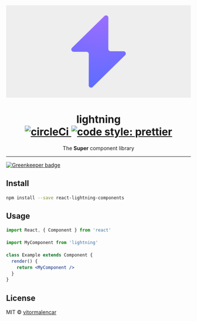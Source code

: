 <p align="center">
  <img src="artwork.png" width="auto" alt="lightning logo">
</p>
<h1 align="center">
lightning
<br>
<a href="https://circleci.com/gh/vitormalencar/lightning/">
  <img src="https://circleci.com/gh/vitormalencar/lightning/tree/master.svg?style=svg" alt="circleCi">
</a>
<a href="https://github.com/prettier/prettier">
  <img src="https://img.shields.io/badge/code_style-prettier-ff69b4.svg?style=flat-square" alt="code style: prettier" />
</a>
</h1>

<p align="center">The  <strong>Super</strong> component library</p>

---

[![Greenkeeper badge](https://badges.greenkeeper.io/vitormalencar/lightning.svg)](https://greenkeeper.io/)

## Install

```bash
npm install --save react-lightning-components
```

## Usage

```jsx
import React, { Component } from 'react'

import MyComponent from 'lightning'

class Example extends Component {
  render() {
    return <MyComponent />
  }
}
```

## License

MIT © [vitormalencar](https://github.com/vitormalencar)

